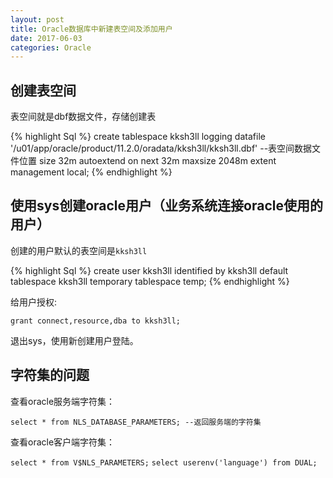 ```yaml
---
layout: post
title: Oracle数据库中新建表空间及添加用户
date: 2017-06-03
categories: Oracle
---
```


## 创建表空间

表空间就是dbf数据文件，存储创建表

{% highlight Sql %}
create tablespace kksh3ll
logging
datafile '/u01/app/oracle/product/11.2.0/oradata/kksh3ll/kksh3ll.dbf' --表空间数据文件位置
size 32m
autoextend on
next 32m maxsize 2048m
extent management local;
{% endhighlight %}

## 使用sys创建oracle用户（业务系统连接oracle使用的用户）

创建的用户默认的表空间是`kksh3ll`

{% highlight Sql %}
create user kksh3ll identified by kksh3ll
default tablespace kksh3ll
temporary tablespace temp;
{% endhighlight %}

给用户授权:

`grant connect,resource,dba to kksh3ll;`

退出sys，使用新创建用户登陆。

## 字符集的问题

查看oracle服务端字符集：

`select * from NLS_DATABASE_PARAMETERS; --返回服务端的字符集`

查看oracle客户端字符集：

`select * from V$NLS_PARAMETERS;`
`select userenv('language') from DUAL;`







